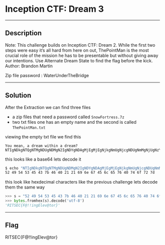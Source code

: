 #							Inception CTF: Dream 3 					

---

## Description

Note: This challenge builds on Inception CTF: Dream 2. While the first two steps were easy it’s all hard from here on out,  ThePointMan is the most crucial role of the mission he has to be  presentable but without giving away our intentions. Use Alternate Dream  State to find the flag before the kick. Author: Brandon Martin

Zip file password : WaterUnderTheBridge

---

## Solution

After the Extraction we can find three files 

- a zip files that need a password called `SnowFortress.7z`
- two txt files one has an empty name and the second is called `ThePointMan.txt`

viewing the empty txt file we find this

```
You mean, a dream within a dream? NTIgNDkgNTQgNTMgNDUgNDMgN2IgNDYgNDAgMjEgMjEgNjkgNmUgNjcgNDUgNmMgNjUgNzYgNDAgNzQgNmYgNzIgN2Q=
```

this looks like a base64 lets decode it

```bash
$ echo "NTIgNDkgNTQgNTMgNDUgNDMgN2IgNDYgNDAgMjEgMjEgNjkgNmUgNjcgNDUgNmMgNjUgNzYgNDAgNzQgNmYgNzIgN2Q=" | base64 -d
52 49 54 53 45 43 7b 46 40 21 21 69 6e 67 45 6c 65 76 40 74 6f 72 7d
```

this look like hexdecimal characters like the previous challenge lets decode them the same way

```python
>>> s = "52 49 54 53 45 43 7b 46 40 21 21 69 6e 67 45 6c 65 76 40 74 6f 72 7d"
>>> bytes.fromhex(s).decode('utf-8')
'RITSEC{F@!!ingElev@tor}'
```

---

## Flag

RITSEC{F@!!ingElev@tor}